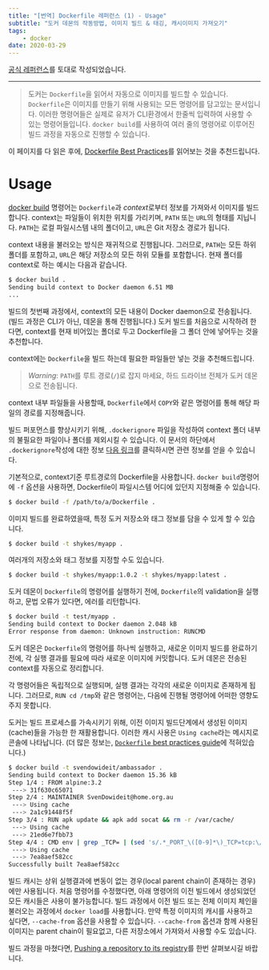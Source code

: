 ```yaml
---
title: "[번역] Dockerfile 레퍼런스 (1) - Usage"
subtitle: "도커 데몬의 작동방법, 이미지 빌드 & 태깅, 캐시이미지 가져오기"
tags:
    - docker
date: 2020-03-29
---
```


[공식 레퍼런스](https://docs.docker.com/engine/reference/builder/)를 토대로 작성되었습니다.

---

>도커는 `Dockerfile`을 읽어서 자동으로 이미지를 빌드할 수 있습니다.
>`Dockerfile`은 이미지를 만들기 위해 사용되는 모든 명령어를 담고있는 문서입니다.
>이러한 명령어들은 실제로 유저가 CLI환경에서 한줄씩 입력하여 사용할 수 있는 명령어들입니다.
>`docker build`를 사용하여 여러 줄의 명령어로 이루어진 빌드 과정을 자동으로 진행할 수 있습니다.

이 페이지를 다 읽은 후에, [Dockerfile Best Practices](https://docs.docker.com/engine/userguide/eng-image/dockerfile_best-practices/)를 읽어보는 것을 추천드립니다.

# Usage
[docker build](https://docs.docker.com/engine/reference/commandline/build/) 명령어는 `Dockerfile`과 *context*로부터 정보를 가져와서 이미지를 빌드합니다. context는 파일들이 위치한 위치를 가리키며, `PATH` 또는 `URL`의 형태를 지닙니다.
`PATH`는 로컬 파일시스템 내의 폴더이고, `URL`은 Git 저장소 경로가 됩니다.

context 내용을 불러오는 방식은 재귀적으로 진행됩니다. 그러므로, `PATH`는 모든 하위 폴더를 포함하고, `URL`은 해당 저장소의 모든 하위 모듈를 포함합니다.
현재 폴더를 context로 하는 예시는 다음과 같습니다.
```bash
$ docker build .
Sending build context to Docker daemon 6.51 MB
...
``` 

빌드의 첫번째 과정에서, context의 모든 내용이 Docker daemon으로 전송됩니다. (빌드 과정은 CLI가 아닌, 데몬을 통해 진행됩니다.)
도커 빌드를 처음으로 시작하려 한다면, context를 현재 비어있는 폴더로 두고 Dockerfile을 그 폴더 안에 넣어두는 것을 추천합니다.

context에는 `Dockerfile`을 빌드 하는데 필요한 파일들만 넣는 것을 추천해드립니다.

> *Warning*: `PATH`를 루트 경로(`/`)로 잡지 마세요, 하드 드라이브 전체가 도커 데몬으로 전송됩니다.

context 내부 파일들을 사용할때, `Dockerfile`에서 `COPY`와 같은 명령어를 통해 해당 파일의 경로를 지정해줍니다. 

빌드 퍼포먼스를 향상시키기 위해, `.dockerignore` 파일을 작성하여 context 폴더 내부의 불필요한 파일이나 폴더를 제외시킬 수 있습니다.
이 문서의 하단에서 `.dockerignore`작성에 대한 정보  [다음 링크](https://docs.docker.com/engine/reference/builder/#dockerignore-file)를 클릭하시면 관련 정보를 얻을 수 있습니다. 

기본적으로, context기준 루트경로의 Dockerfile을 사용합니다. `docker build`명령어에 `-f` 옵션을 사용하면, Dockerfile이 파일시스템 어디에 있던지 지정해줄 수 있습니다.  

```bash
$ docker build -f /path/to/a/Dockerfile . 
```

이미지 빌드를 완료하였을때, 특정 도커 저장소와 태그 정보를 담을 수 있게 할 수 있습니다.

```bash
$ docker build -t shykes/myapp .
```

여러개의 저장소와 태그 정보를 지정할 수도 있습니다.
```bash
$ docker build -t shykes/myapp:1.0.2 -t shykes/myapp:latest .
```

도커 데몬이 `Dockerfile`의 명령어를 실행하기 전에, `Dockerfile`의 validation을 실행하고, 문법 오류가 있다면, 에러를 리턴합니다.
```bash
$ docker build -t test/myapp .
Sending build context to Docker daemon 2.048 kB
Error response from daemon: Unknown instruction: RUNCMD
```

도커 데몬은 `Dockerfile`의 명령어를 하나씩 실행하고, 새로운 이미지 빌드를 완료하기 전에, 각 실행 결과를 필요에 따라 새로운 이미지에 커밋합니다. 도커 데몬은 전송된 context를 자동으로 정리합니다.

각 명령어들은 독립적으로 실행되며, 실행 결과는 각각의 새로운 이미지로 존재하게 됩니다. 그러므로, `RUN cd /tmp`와 같은 명령어는, 다음에 진행될 명령어에 어떠한 영향도 주지 못합니다.

도커는 빌드 프로세스를 가속시키기 위해, 이전 이미지 빌드단계에서 생성된 이미지(cache)들을 가능한 한 재활용합니다. 이러한 캐시 사용은 `Using cache`라는 메시지로 콘솔에 나타납니다. 
(더 많은 정보는, [`Dockerfile` best practices guide](https://docs.docker.com/engine/userguide/eng-image/dockerfile_best-practices/)에 적혀있습니다.)

```bash
$ docker build -t svendowideit/ambassador .
Sending build context to Docker daemon 15.36 kB
Step 1/4 : FROM alpine:3.2
 ---> 31f630c65071
Step 2/4 : MAINTAINER SvenDowideit@home.org.au
 ---> Using cache
 ---> 2a1c91448f5f
Step 3/4 : RUN apk update && apk add socat && rm -r /var/cache/
 ---> Using cache
 ---> 21ed6e7fbb73
Step 4/4 : CMD env | grep _TCP= | (sed 's/.*_PORT_\([0-9]*\)_TCP=tcp:\/\/\(.*\):\(.*\)/socat -t 100000000 TCP4-LISTEN:\1,fork,reuseaddr TCP4:\2:\3 \&/' && echo wait) | sh
 ---> Using cache
 ---> 7ea8aef582cc
Successfully built 7ea8aef582cc
```

빌드 캐시는 상위 실행결과에 변동이 없는 경우(local parent chain이 존재하는 경우)에만 사용됩니다. 처음 명령어를 수정했다면, 아래 명령어의 이전 빌드에서 생성되었던 모든 캐시들은 사용이 불가능합니다.
빌드 과정에서 이전 빌드 또는 전체 이미지 체인을 불러오는 과정에서 `docker load`를 사용합니다. 만약 특정 이미지의 캐시를 사용하고 싶다면, `--cache-from` 옵션을 사용할 수 있습니다. `--cache-from` 옵션과 함께 사용된 이미지는 parent chain이 필요없고, 다른 저장소에서 가져와서 사용할 수도 있습니다.

빌드 과정을 마쳤다면, [Pushing a repository to its registry](https://docs.docker.com/engine/tutorials/dockerrepos/#/contributing-to-docker-hub)를 한번 살펴보시길 바랍니다.
